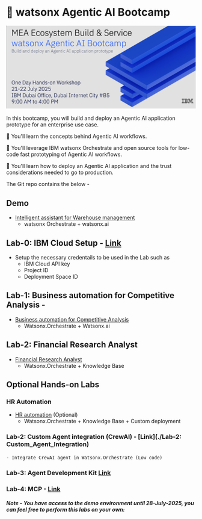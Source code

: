 # 🤖 watsonx Agentic AI Bootcamp

![alt text](./img/banner.png)

In this bootcamp, you will build and deploy an Agentic AI application prototype for an enterprise use case.

🚀 You'll learn the concepts behind Agentic AI workflows.

🚀 You'll leverage IBM watsonx Orchestrate and open source tools for low-code fast prototyping of Agentic AI workflows.

🚀 You'll learn how to deploy an Agentic AI application and the trust considerations needed to go to production.

The Git repo contains the below - 

## Demo
- [Intelligent assistant for Warehouse management](./Lab-1:Usecases/intelligent-assistant)
    - watsonx Orchestrate + watsonx.ai

## Lab-0: IBM Cloud Setup - [Link](./Lab-0:IBM_Cloud_Setup)
- Setup the necessary credentails to be used in the Lab such as 
    - IBM Cloud API key
    - Project ID 
    - Deployment Space ID 

## Lab-1: Business automation for Competitive Analysis -
- [Business automation for Competitive Analysis](./Lab-1:Usecases/business-automation)
    - Watsonx.Orchestrate + Watsonx.ai
 
## Lab-2: Financial Research Analyst
- [Financial Research Analyst](./Lab-1:Usecases/banking-financial-research-analyst)
    - Watsonx.Orchestrate + Knowledge Base

## Optional Hands-on Labs

### HR Automation

- [HR automation](./Lab-1:Usecases/ask-hr) (Optional)
    -  Watsonx.Orchestrate + Knowledge Base + Custom deployment

### Lab-2: Custom Agent integration (CrewAI) - [Link](./Lab-2: Custom_Agent_Integration)
    - Integrate CrewAI agent in Watsonx.Orchestrate (Low code)

### Lab-3: Agent Development Kit [Link](./Lab-3:Agent_Development_Kit)

### Lab-4: MCP - [Link](./Lab-4:MCP)

##### Note - You have access to the demo environment until 28-July-2025, you can feel free to perform this labs on your own:  


    


